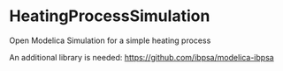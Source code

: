 # HeatingProcessSimulation
Open Modelica Simulation for a simple heating process

An additional library is needed: https://github.com/ibpsa/modelica-ibpsa
